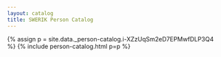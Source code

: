 ```yaml
---
layout: catalog
title: SWERIK Person Catalog
---
```

{% assign p = site.data._person-catalog.i-XZzUqSm2eD7EPMwfDLP3Q4 %}
{% include person-catalog.html p=p %}

